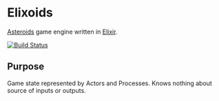 # Elixoids

[Asteroids][1] game engine written in [Elixir][2].

[![Build Status](https://travis-ci.org/devstopfix/elixoids.svg?branch=master)](https://travis-ci.org/devstopfix/elixoids)

## Purpose

Game state represented by Actors and Processes. Knows nothing about source of inputs or outputs.


[1]: https://en.wikipedia.org/wiki/Asteroids_(video_game)
[2]: http://elixir-lang.org/
